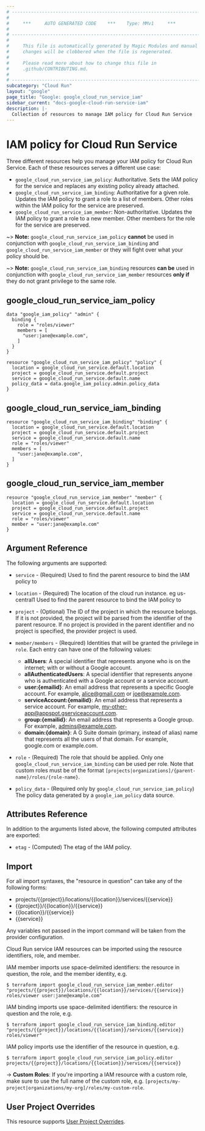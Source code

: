 ```yaml
---
# ----------------------------------------------------------------------------
#
#     ***     AUTO GENERATED CODE    ***    Type: MMv1     ***
#
# ----------------------------------------------------------------------------
#
#     This file is automatically generated by Magic Modules and manual
#     changes will be clobbered when the file is regenerated.
#
#     Please read more about how to change this file in
#     .github/CONTRIBUTING.md.
#
# ----------------------------------------------------------------------------
subcategory: "Cloud Run"
layout: "google"
page_title: "Google: google_cloud_run_service_iam"
sidebar_current: "docs-google-cloud-run-service-iam"
description: |-
  Collection of resources to manage IAM policy for Cloud Run Service
---
```


# IAM policy for Cloud Run Service
Three different resources help you manage your IAM policy for Cloud Run Service. Each of these resources serves a different use case:

* `google_cloud_run_service_iam_policy`: Authoritative. Sets the IAM policy for the service and replaces any existing policy already attached.
* `google_cloud_run_service_iam_binding`: Authoritative for a given role. Updates the IAM policy to grant a role to a list of members. Other roles within the IAM policy for the service are preserved.
* `google_cloud_run_service_iam_member`: Non-authoritative. Updates the IAM policy to grant a role to a new member. Other members for the role for the service are preserved.

~> **Note:** `google_cloud_run_service_iam_policy` **cannot** be used in conjunction with `google_cloud_run_service_iam_binding` and `google_cloud_run_service_iam_member` or they will fight over what your policy should be.

~> **Note:** `google_cloud_run_service_iam_binding` resources **can be** used in conjunction with `google_cloud_run_service_iam_member` resources **only if** they do not grant privilege to the same role.




## google\_cloud\_run\_service\_iam\_policy

```hcl
data "google_iam_policy" "admin" {
  binding {
    role = "roles/viewer"
    members = [
      "user:jane@example.com",
    ]
  }
}

resource "google_cloud_run_service_iam_policy" "policy" {
  location = google_cloud_run_service.default.location
  project = google_cloud_run_service.default.project
  service = google_cloud_run_service.default.name
  policy_data = data.google_iam_policy.admin.policy_data
}
```

## google\_cloud\_run\_service\_iam\_binding

```hcl
resource "google_cloud_run_service_iam_binding" "binding" {
  location = google_cloud_run_service.default.location
  project = google_cloud_run_service.default.project
  service = google_cloud_run_service.default.name
  role = "roles/viewer"
  members = [
    "user:jane@example.com",
  ]
}
```

## google\_cloud\_run\_service\_iam\_member

```hcl
resource "google_cloud_run_service_iam_member" "member" {
  location = google_cloud_run_service.default.location
  project = google_cloud_run_service.default.project
  service = google_cloud_run_service.default.name
  role = "roles/viewer"
  member = "user:jane@example.com"
}
```

## Argument Reference

The following arguments are supported:

* `service` - (Required) Used to find the parent resource to bind the IAM policy to
* `location` - (Required) The location of the cloud run instance. eg us-central1 Used to find the parent resource to bind the IAM policy to

* `project` - (Optional) The ID of the project in which the resource belongs.
    If it is not provided, the project will be parsed from the identifier of the parent resource. If no project is provided in the parent identifier and no project is specified, the provider project is used.

* `member/members` - (Required) Identities that will be granted the privilege in `role`.
  Each entry can have one of the following values:
  * **allUsers**: A special identifier that represents anyone who is on the internet; with or without a Google account.
  * **allAuthenticatedUsers**: A special identifier that represents anyone who is authenticated with a Google account or a service account.
  * **user:{emailid}**: An email address that represents a specific Google account. For example, alice@gmail.com or joe@example.com.
  * **serviceAccount:{emailid}**: An email address that represents a service account. For example, my-other-app@appspot.gserviceaccount.com.
  * **group:{emailid}**: An email address that represents a Google group. For example, admins@example.com.
  * **domain:{domain}**: A G Suite domain (primary, instead of alias) name that represents all the users of that domain. For example, google.com or example.com.

* `role` - (Required) The role that should be applied. Only one
    `google_cloud_run_service_iam_binding` can be used per role. Note that custom roles must be of the format
    `[projects|organizations]/{parent-name}/roles/{role-name}`.

* `policy_data` - (Required only by `google_cloud_run_service_iam_policy`) The policy data generated by
  a `google_iam_policy` data source.

## Attributes Reference

In addition to the arguments listed above, the following computed attributes are
exported:

* `etag` - (Computed) The etag of the IAM policy.

## Import

For all import syntaxes, the "resource in question" can take any of the following forms:

* projects/{{project}}/locations/{{location}}/services/{{service}}
* {{project}}/{{location}}/{{service}}
* {{location}}/{{service}}
* {{service}}

Any variables not passed in the import command will be taken from the provider configuration.

Cloud Run service IAM resources can be imported using the resource identifiers, role, and member.

IAM member imports use space-delimited identifiers: the resource in question, the role, and the member identity, e.g.
```
$ terraform import google_cloud_run_service_iam_member.editor "projects/{{project}}/locations/{{location}}/services/{{service}} roles/viewer user:jane@example.com"
```

IAM binding imports use space-delimited identifiers: the resource in question and the role, e.g.
```
$ terraform import google_cloud_run_service_iam_binding.editor "projects/{{project}}/locations/{{location}}/services/{{service}} roles/viewer"
```

IAM policy imports use the identifier of the resource in question, e.g.
```
$ terraform import google_cloud_run_service_iam_policy.editor projects/{{project}}/locations/{{location}}/services/{{service}}
```

-> **Custom Roles**: If you're importing a IAM resource with a custom role, make sure to use the
 full name of the custom role, e.g. `[projects/my-project|organizations/my-org]/roles/my-custom-role`.

## User Project Overrides

This resource supports [User Project Overrides](https://www.terraform.io/docs/providers/google/guides/provider_reference.html#user_project_override).
